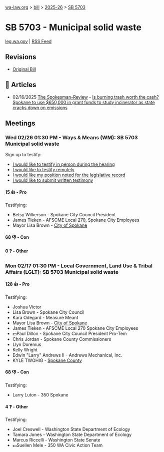 [wa-law.org](/) > [bill](/bill/) > [2025-26](/bill/2025-26/) > [SB 5703](/bill/2025-26/sb/5703/)

# SB 5703 - Municipal solid waste
[leg.wa.gov](https://app.leg.wa.gov/billsummary?BillNumber=5703&Year=2025&Initiative=false) | [RSS Feed](./rss.xml)

## Revisions
* [Original Bill](1/)

## 📰 Articles
* 02/16/2025 [The Spokesman-Review](/org/the_spokesman-review/) - [Is burning trash worth the cash? Spokane to use $650,000 in grant funds to study incinerator as state cracks down on emissions](https://www.spokesman.com/stories/2025/feb/16/is-burning-trash-worth-the-cash-spokane-to-use-650/#:~:text=exemption%20bill)

## Meetings
### Wed 02/26 01:30 PM - Ways & Means (WM): SB 5703 Municipal solid waste
Sign up to testify:
* [I would like to testify in person during the hearing](https://app.leg.wa.gov/csi/Testifier/Add?chamber=House&mId=32889&aId=164982&caId=26190&tId=1)
* [I would like to testify remotely](https://app.leg.wa.gov/csi/Testifier/Add?chamber=House&mId=32889&aId=164982&caId=26190&tId=2)
* [I would like my position noted for the legislative record](https://app.leg.wa.gov/csi/Testifier/Add?chamber=House&mId=32889&aId=164982&caId=26190&tId=3)
* [I would like to submit written testimony](https://app.leg.wa.gov/csi/Testifier/Add?chamber=House&mId=32889&aId=164982&caId=26190&tId=4)

#### 15 👍 - Pro
Testifying:
* Betsy Wilkerson - Spokane City Council President
* James Tieken - AFSCME Local 270, Spokane City Employees
* Mayor Lisa Brown - [City of Spokane](/org/city_of_spokane/)

#### 68 👎 - Con

#### 0 ❓ - Other

### Mon 02/17 01:30 PM - Local Government, Land Use & Tribal Affairs (LGLT): SB 5703 Municipal solid waste
#### 128 👍 - Pro
Testifying:
* Joshua Victor
* Lisa Brown - Spokane City Council
* Kara Odegard - Measure Meant
* Mayor Lisa Brown - [City of Spokane](/org/city_of_spokane/)
* James Tieken - AFSCME Local 270 Spokane City Employees
* 💵Paul Dillon - Spokane City Council President Pro-Tem
* Chris Jordan - Spokane County Commissioners
* Llyn Doremus
* Kelly Wright
* Edwin "Larry" Andrews II - Andrews Mechanical, Inc.
* KYLE TWOHIG - [Spokane County](/org/spokane_county/)

#### 68 👎 - Con
Testifying:
* Larry Luton - 350 Spokane

#### 4 ❓ - Other
Testifying:
* Joel Creswell - Washington State Department of Ecology
* Tamara Jones - Washington State Department of Ecology
* Marcus Riccelli - Washington State Senate
* 💵Suellen Mele - 350 WA Civic Action Team
